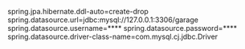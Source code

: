 spring.jpa.hibernate.ddl-auto=create-drop
spring.datasource.url=jdbc:mysql://127.0.0.1:3306/garage
spring.datasource.username=****
spring.datasource.password=****
spring.datasource.driver-class-name=com.mysql.cj.jdbc.Driver



